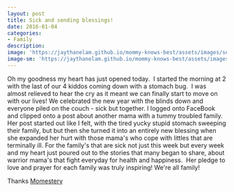 ```yaml
---
layout: post
title: Sick and sending blessings!
date: 2016-01-04
categories:
- Family
description:
image: 'https://jaythanelam.github.io/mommy-knows-best/assets/images/sending-blessings.jpg'
image-sm: 'https://jaythanelam.github.io/mommy-knows-best/assets/images/sending-blessings.jpg'
---
```


Oh my goodness my heart has just opened today.  I started the morning at 2 with the last of our 4 kiddos coming down with a stomach bug.  I was almost relieved to hear the cry as it meant we can finally start to move on with our lives! We celebrated the new year with the blinds down and everyone piled on the couch - sick but together. I logged onto FaceBook and clipped onto a post about another mama with a tummy troubled family. Her post started out like I felt, with the tired yucky stupid stomach sweeping their family, but but then she turned it into an entirely new blessing when she expanded her hurt with those mama's who cope with littles that are terminally ill. For the family's that are sick not just this week but every week and my heart just poured out to the stories that many began to share, about warrior mama's that fight everyday for health and happiness.  Her pledge to love and prayer for each family was truly inspiring! We're all family!

Thanks [Momestery](http://momastery.com/blog/)
